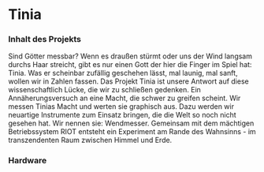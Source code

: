 # Tinia

### Inhalt des Projekts
Sind Götter messbar? Wenn es draußen stürmt oder uns der Wind langsam durchs Haar streicht, gibt es nur einen Gott der hier die Finger im Spiel hat: Tinia. Was er scheinbar zufällig geschehen lässt, mal launig, mal sanft, wollen wir in Zahlen fassen. Das Projekt Tinia ist unsere Antwort auf diese wissenschaftlich Lücke, die wir zu schließen gedenken. Ein Annäherungsversuch an eine Macht, die schwer zu greifen scheint. Wir messen Tinias Macht und werten sie graphisch aus. Dazu werden wir neuartige Instrumente zum Einsatz bringen, die die Welt so noch nicht gesehen hat. Wir nennen sie: Wendmesser. Gemeinsam mit dem mächtigen Betriebssystem RIOT entsteht ein Experiment am Rande des Wahnsinns - im transzendenten Raum zwischen Himmel und Erde.

### Hardware
